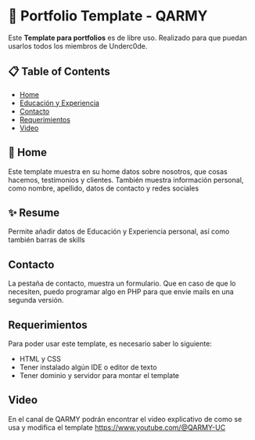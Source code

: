 # 📂 Portfolio Template - QARMY

Este **Template para portfolios** es de libre uso. Realizado para que puedan usarlos todos los miembros de Underc0de.

## 📋 Table of Contents

- [Home](#home)
- [Educación y Experiencia](#resume)
- [Contacto](#contact)
- [Requerimientos](#requerimientos)
- [Video](#video)

## 🎉 Home

Este template muestra en su home datos sobre nosotros, que cosas hacemos, testimonios y clientes.
También muestra información personal, como nombre, apellido, datos de contacto y redes sociales

## ✨ Resume

Permite añadir datos de Educación y Experiencia personal, así como también barras de skills

## Contacto

La pestaña de contacto, muestra un formulario. Que en caso de que lo necesiten, puedo programar algo en PHP para que envíe mails en una segunda versión.

## Requerimientos

Para poder usar este template, es necesario saber lo siguiente:

- HTML y CSS
- Tener instalado algún IDE o editor de texto
- Tener dominio y servidor para montar el template

## Video

En el canal de QARMY podrán encontrar el video explicativo de como se usa y modifica el template
https://www.youtube.com/@QARMY-UC

